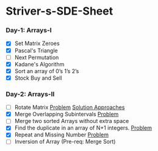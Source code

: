 # Striver-s-SDE-Sheet

### Day-1: Arrays-I
- [x] Set Matrix Zeroes
- [x] Pascal's Triangle
- [ ] Next Permutation
- [x] Kadane's Algorithm
- [x] Sort an array of 0’s 1’s 2’s
- [x] Stock Buy and Sell

### Day-2: Arrays-II
- [ ] Rotate Matrix [Problem](https://leetcode.com/problems/rotate-image/) [Solution Approaches](/Matrix&#32;Rotation.md)
- [x] Merge Overlapping Subintervals [Problem](https://leetcode.com/problems/merge-intervals/)
- [ ] Merge two sorted Arrays without extra space
- [x] Find the duplicate in an array of N+1 integers. [Problem](https://leetcode.com/problems/find-the-duplicate-number/)
- [x] Repeat and Missing Number [Problem](https://www.interviewbit.com/problems/repeat-and-missing-number-array/)
- [ ] Inversion of Array (Pre-req: Merge Sort)
